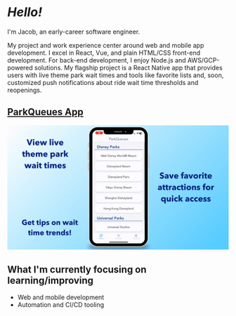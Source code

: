 # *Hello!*

I'm Jacob, an early-career software engineer. 

My project and work experience center around web and mobile app development. I excel in React, Vue, and plain HTML/CSS front-end development. For back-end development, I enjoy Node.js and AWS/GCP-powered solutions. My flagship project is a React Native app that provides users with live theme park wait times and tools like favorite lists and, soon, customized push notifications about ride wait time thresholds and reopenings.

## [ParkQueues App](https://github.com/JayyCub/ParkQueues-App/)
![ParkQueues](https://github.com/JayyCub/ParkQueues-App/blob/main/ReamdeAssets%2FParkQueues_Designs.gif)

## What I'm currently focusing on learning/improving
- Web and mobile development
- Automation and CI/CD tooling
